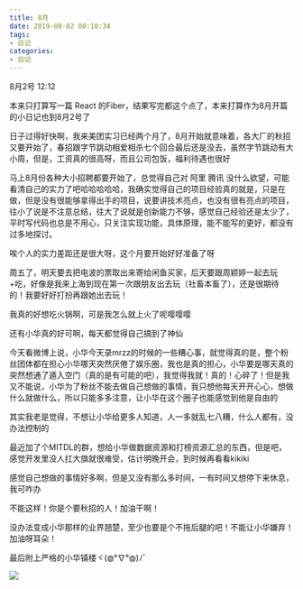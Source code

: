 ```yaml
---
title: 8月
date: 2019-08-02 00:10:34
tags:
- 日记
categories:
- 日记
---
```


8月2号 12:12

本来只打算写一篇 React 的Fiber，结果写完都这个点了，本来打算作为8月开篇的小日记也到8月2号了

日子过得好快啊，我来美团实习已经两个月了，8月开始就意味着，各大厂的秋招又要开始了，春招跟字节跳动相爱相杀七个回合最后还是没去，虽然字节跳动有大小周，但是，工资真的很高呀，而且公司包饭，福利待遇也很好

马上8月份各种大小招聘都要开始了，总觉得自己对 阿里 腾讯 没什么欲望，可能看清自己的实力了吧哈哈哈哈哈，我确实觉得自己的项目经验真的就是，只是在做，但是没有很能够拿得出手的项目，说要讲技术亮点，也没有很有亮点的项目，往小了说是不注意总结，往大了说就是创新能力不够，感觉自己经验还是太少了，平时写代码也总是不用心，只关注实现功能，具体原理，能不能写的更好，都没有过多地探讨。

唉个人的实力差距还是很大呀，这个月要开始好好准备了呀

周五了，明天要去把电波的票取出来寄给闲鱼买家，后天要跟周颖婷一起去玩+吃，好像是我来上海到现在第一次跟朋友出去玩（社畜本畜了），还是很期待的！我要好好打扮再跟她出去玩！

我真的好想吃火锅啊，可是我怎么就上火了呢嘤嘤嘤

还有小华真的好可啊，每天都觉得自己搞到了神仙

今天看微博上说，小华今天录mrzz的时候的一些糟心事，就觉得真的是，整个粉丝团体都在担心小华哪天突然厌倦了娱乐圈，我也是真的担心，小华要是哪天真的突然想通了遁入空门（真的是有可能的吧），我觉得我就！真的！心碎了！但是我又不能说，小华为了粉丝不能去做自己想做的事情，我只想他每天开开心心，想做什么就做什么，所以只能多多注意，让小华在这个圈子也能感觉到他是自由的

其实我老是觉得，不想让小华给更多人知道，人一多就乱七八糟，什么人都有，没办法控制的

最近加了个MITDL的群，想给小华做数据资源和打榜资源汇总的东西，但是吧，感觉开发里没人扛大旗就很难受，估计明晚开会，到时候再看看kikiki

感觉自己想做的事情好多啊，但是又没有那么多时间，一有时间又想停下来休息，我可咋办

不能这样！你是个要秋招的人！加油干啊！

没办法变成小华那样的业界翘楚，至少也要是个不拖后腿的吧！不能让小华嫌弃！加油呀耳朵！

最后附上严格的小华镇楼ヾ(◍°∇°◍)ﾉﾞ

![](http://ww1.sinaimg.cn/large/8ac7964fly1g5knaqtz9vj20u00xr77q.jpg)